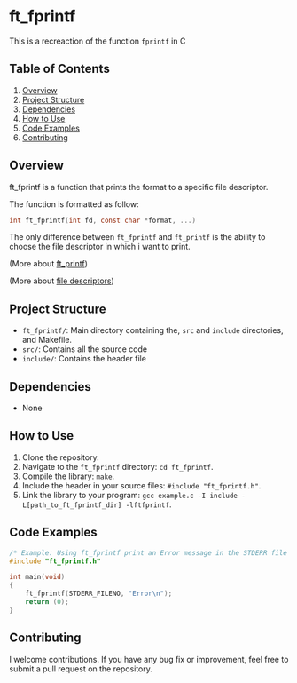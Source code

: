 # ft_fprintf 
This is a recreaction of the function `fprintf` in C

## Table of Contents
1. [Overview](#overview)
2. [Project Structure](#project-structure)
3. [Dependencies](#dependencies)
4. [How to Use](#how-to-use)
5. [Code Examples](#code-examples)
6. [Contributing](#contributing)

## Overview
ft_fprintf is a function that prints the format to a specific file descriptor.

The function is formatted as follow:
```c
int ft_fprintf(int fd, const char *format, ...)
```
The only difference between `ft_fprintf` and `ft_printf` is the ability to choose the file descriptor in which i want to print.

(More about [ft_printf](https://github.com/rmsa42/ft_printf))

(More about [file descriptors](https://github.com/rmsa42/get_next_line?tab=readme-ov-file#about-file-descriptors))

## Project Structure
- `ft_fprintf/`: Main directory containing the, `src` and `include` directories, and Makefile.
- `src/`: Contains all the source code
- `include/`: Contains the header file

## Dependencies
- None

## How to Use
1. Clone the repository.
2. Navigate to the `ft_fprintf` directory: `cd ft_fprintf`.
3. Compile the library: `make`.
4. Include the header in your source files: `#include "ft_fprintf.h"`.
5. Link the library to your program: `gcc example.c -I include -L[path_to_ft_fprintf_dir] -lftfprintf`.

## Code Examples
```c
/* Example: Using ft_fprintf print an Error message in the STDERR file descriptor*/
#include "ft_fprintf.h"

int main(void)
{
	ft_fprintf(STDERR_FILENO, "Error\n");
	return (0);
}
```

## Contributing
I welcome contributions. If you have any bug fix or improvement, feel free to submit a pull request on the repository.
